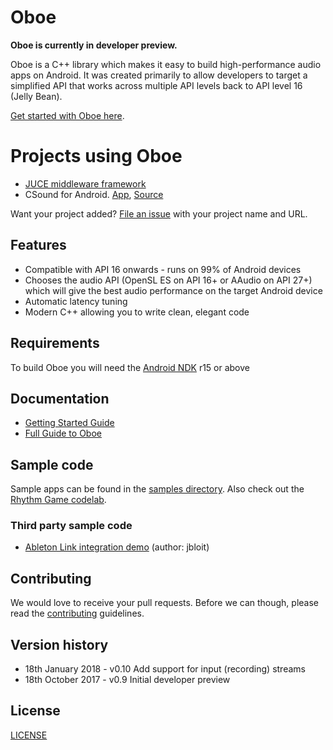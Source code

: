 # Oboe
**Oboe is currently in developer preview.**

Oboe is a C++ library which makes it easy to build high-performance audio apps on Android. It was created primarily to allow developers to target a simplified API that works across multiple API levels back to API level 16 (Jelly Bean).

[Get started with Oboe here](GettingStarted.md).

# Projects using Oboe
- [JUCE middleware framework](https://juce.com/)
- CSound for Android. [App](https://play.google.com/store/apps/details?id=com.csounds.Csound6), [Source](https://github.com/gogins/csound-extended/blob/develop/CsoundForAndroid/CsoundAndroid/jni/csound_oboe.hpp)

Want your project added? [File an issue](https://github.com/google/oboe/issues/new) with your project name and URL. 

## Features
- Compatible with API 16 onwards - runs on 99% of Android devices
- Chooses the audio API (OpenSL ES on API 16+ or AAudio on API 27+) which will give the best audio performance on the target Android device
- Automatic latency tuning
- Modern C++ allowing you to write clean, elegant code

## Requirements
To build Oboe you will need the [Android NDK](https://developer.android.com/ndk/index.html) r15 or above

## Documentation
- [Getting Started Guide](GettingStarted.md)
- [Full Guide to Oboe](FullGuide.md)

## Sample code
Sample apps can be found in the [samples directory](samples). Also check out the [Rhythm Game codelab](https://codelabs.developers.google.com/codelabs/musicalgame-using-oboe/index.html#0).

### Third party sample code
- [Ableton Link integration demo](https://github.com/jbloit/AndroidLinkAudio) (author: jbloit)

## Contributing
We would love to receive your pull requests. Before we can though, please read the [contributing](CONTRIBUTING.md) guidelines.

## Version history

- 18th January 2018 - v0.10 Add support for input (recording) streams
- 18th October 2017 - v0.9 Initial developer preview

## License
[LICENSE](LICENSE)

